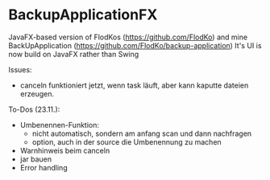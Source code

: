 # BackupApplicationFX

JavaFX-based version of FlodKos (https://github.com/FlodKo) and mine BackUpApplication (https://github.com/FlodKo/backup-application)
It's UI is now build on JavaFX rather than Swing

Issues:
- canceln funktioniert jetzt, wenn task läuft, aber kann kaputte dateien erzeugen.

To-Dos (23.11.):
- Umbenennen-Funktion:
  - nicht automatisch, sondern am anfang scan und dann nachfragen
  - option, auch in der source die Umbenennung zu machen
- Warnhinweis beim canceln
- jar bauen
- Error handling